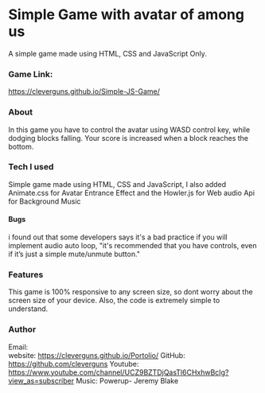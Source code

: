 # Simple Game with avatar of among us 
A simple game made using HTML, CSS and JavaScript Only.

### Game Link:
 https://cleverguns.github.io/Simple-JS-Game/ 

### About
In this game you have to control the avatar using WASD control key, while dodging blocks falling. Your score is increased when a block reaches the bottom.

### Tech I used
Simple game made using HTML, CSS and JavaScript, I also added Animate.css for Avatar Entrance Effect and the Howler.js for Web audio Api for Background Music

#### Bugs
i found out that some developers says it's a bad practice if you will implement audio auto loop, "it's recommended that you have controls, even if it’s just a simple mute/unmute button."

### Features
This game is 100% responsive to any screen size, so dont worry about the screen size of your device. Also, the code is extremely simple to understand.

### Author
Email:   
website: https://cleverguns.github.io/Portolio/
GitHub:  https://github.com/cleverguns
Youtube: https://www.youtube.com/channel/UCZ9BZTDjQasTl6CHxhwBcIg?view_as=subscriber
Music: Powerup- Jeremy Blake

